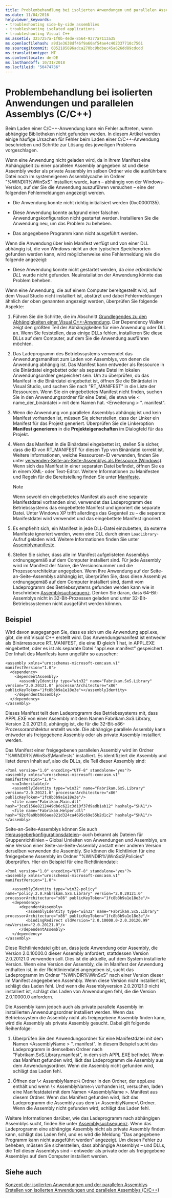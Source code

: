 ```yaml
---
title: Problembehandlung bei isolierten Anwendungen und parallelen Assemblys (C/C++)
ms.date: 11/04/2016
helpviewer_keywords:
- troubleshooting side-by-side assemblies
- troubleshooting isolated applications
- troubleshooting Visual C++
ms.assetid: 3257257a-1f0b-4ede-8564-9277a7113a35
ms.openlocfilehash: a9d1e3638df46f9a60af54ae4c402337710c7561
ms.sourcegitcommit: 6052185696adca270bc9bdbec45a626dd89cdcdd
ms.translationtype: MT
ms.contentlocale: de-DE
ms.lasthandoff: 10/31/2018
ms.locfileid: "50474736"
---
```

# <a name="troubleshooting-cc-isolated-applications-and-side-by-side-assemblies"></a>Problembehandlung bei isolierten Anwendungen und parallelen Assemblys (C/C++)

Beim Laden einer C/C++-Anwendung kann ein Fehler auftreten, wenn abhängige Bibliotheken nicht gefunden werden. In diesem Artikel werden einige häufige Ursachen für Fehler beim Laden einer C/C++-Anwendung beschrieben und Schritte zur Lösung des jeweiligen Problems vorgeschlagen.

Wenn eine Anwendung nicht geladen wird, da in ihrem Manifest eine Abhängigkeit zu einer parallelen Assembly angegeben ist und diese Assembly weder als private Assembly im selben Ordner wie die ausführbare Datei noch im systemeigenen Assemblycache im Ordner "%WINDIR%\WinSxS\" installiert wurde, kann – abhängig von der Windows-Version, auf der Sie die Anwendung auszuführen versuchen – eine der folgenden Fehlermeldungen angezeigt werden.

- Die Anwendung konnte nicht richtig initialisiert werden (0xc0000135).

- Diese Anwendung konnte aufgrund einer falschen Anwendungskonfiguration nicht gestartet werden. Installieren Sie die Anwendung neu, um das Problem zu beheben.

- Das angegebene Programm kann nicht ausgeführt werden.

Wenn die Anwendung über kein Manifest verfügt und von einer DLL abhängig ist, die von Windows nicht an den typischen Speicherorten gefunden werden kann, wird möglicherweise eine Fehlermeldung wie die folgende angezeigt:

- Diese Anwendung konnte nicht gestartet werden, da *eine erforderliche DLL* wurde nicht gefunden. Neuinstallation der Anwendung könnte das Problem beheben.

Wenn eine Anwendung, die auf einem Computer bereitgestellt wird, auf dem Visual Studio nicht installiert ist, abstürzt und dabei Fehlermeldungen ähnlich der oben genannten angezeigt werden, überprüfen Sie folgende Aspekte:

1. Führen Sie die Schritte, die im Abschnitt [Grundlegendes zu den Abhängigkeiten einer Visual C++-Anwendung](../ide/understanding-the-dependencies-of-a-visual-cpp-application.md). Der Dependency Walker zeigt den größten Teil der Abhängigkeiten für eine Anwendung oder DLL an. Wenn Sie feststellen, dass einige DLLs fehlen, installieren Sie diese DLLs auf dem Computer, auf dem Sie die Anwendung ausführen möchten.

1. Das Ladeprogramm des Betriebssystems verwendet das Anwendungsmanifest zum Laden von Assemblys, von denen die Anwendung abhängig ist. Das Manifest kann entweder als Ressource in die Binärdatei eingebettet oder als separate Datei im lokalen Anwendungsordner gespeichert sein. Um zu überprüfen, ob das Manifest in die Binärdatei eingebettet ist, öffnen Sie die Binärdatei in Visual Studio, und suchen Sie nach "RT_MANIFEST" in die Liste der Ressourcen. Wenn Sie ein eingebettetes Manifest nicht finden, suchen Sie in den Anwendungsordner für eine Datei, die etwa wie < name_der_binärdatei > mit dem Namen hat. \<Erweiterung > ". manifest".

1. Wenn die Anwendung von parallelen Assemblys abhängig ist und kein Manifest vorhanden ist, müssen Sie sicherstellen, dass der Linker ein Manifest für das Projekt generiert. Überprüfen Sie die Linkeroption **Manifest generieren** in die **Projekteigenschaften** im Dialogfeld für das Projekt.

1. Wenn das Manifest in die Binärdatei eingebettet ist, stellen Sie sicher, dass die ID von RT_MANIFEST für diesen Typ von Binärdatei korrekt ist. Weitere Informationen, welche Ressourcen-ID verwenden, finden Sie unter [verwenden-Seite-an-Seite-Assemblys als Ressource (Windows)](/windows/desktop/SbsCs/using-side-by-side-assemblies-as-a-resource). Wenn sich das Manifest in einer separaten Datei befindet, öffnen Sie es in einem XML- oder Text-Editor. Weitere Informationen zu Manifesten und Regeln für die Bereitstellung finden Sie unter [Manifeste](https://msdn.microsoft.com/library/aa375365).

   > [!NOTE]
   > Wenn sowohl ein eingebettetes Manifest als auch eine separate Manifestdatei vorhanden sind, verwendet das Ladeprogramm des Betriebssystems das eingebettete Manifest und ignoriert die separate Datei. Unter Windows XP trifft allerdings das Gegenteil zu – die separate Manifestdatei wird verwendet und das eingebettete Manifest ignoriert.

1. Es empfiehlt sich, ein Manifest in jede DLL-Datei einzubetten, da externe Manifeste ignoriert werden, wenn eine DLL durch einen `LoadLibrary`-Aufruf geladen wird. Weitere Informationen finden Sie unter [Assemblymanifeste](/windows/desktop/SbsCs/assembly-manifests).

1. Stellen Sie sicher, dass alle im Manifest aufgelisteten Assemblys ordnungsgemäß auf dem Computer installiert sind. Für jede Assembly wird im Manifest der Name, die Versionsnummer und die Prozessorarchitektur angegeben. Wenn Ihre Anwendung auf der Seite-an-Seite-Assemblys abhängig ist, überprüfen Sie, dass diese Assemblys ordnungsgemäß auf dem Computer installiert sind, damit vom Ladeprogramm des Betriebssystems gefunden werden kann wie in beschrieben [Assemblysuchsequenz](/windows/desktop/SbsCs/assembly-searching-sequence). Denken Sie daran, dass 64-Bit-Assemblys nicht in 32-Bit-Prozessen geladen und unter 32-Bit-Betriebssystemen nicht ausgeführt werden können.

## <a name="example"></a>Beispiel

Wird davon ausgegangen Sie, dass es sich um die Anwendung appl.exe, gibt, die mit Visual C++ erstellt wird. Das Anwendungsmanifest ist entweder als Binärressource RT_MANIFEST, die eine ID gleich 1 hat, in APPL.EXE eingebettet, oder es ist als separate Datei "appl.exe.manifest" gespeichert. Der Inhalt des Manifests kann ungefähr so aussehen:

```
<assembly xmlns="urn:schemas-microsoft-com:asm.v1" manifestVersion="1.0">
  <dependency>
    <dependentAssembly>
      <assemblyIdentity type="win32" name="Fabrikam.SxS.Library" version="2.0.20121.0" processorArchitecture="x86" publicKeyToken="1fc8b3b9a1e18e3e"></assemblyIdentity>
    </dependentAssembly>
  </dependency>
</assembly>
```

Dieses Manifest teilt dem Ladeprogramm des Betriebssystems mit, dass APPL.EXE von einer Assembly mit dem Namen Fabrikam.SxS.Library, Version 2.0.20121.0, abhängig ist, die für die 32-Bit-x86-Prozessorarchitektur erstellt wurde. Die abhängige parallele Assembly kann entweder als freigegebene Assembly oder als private Assembly installiert werden.

Das Manifest einer freigegebenen parallelen Assembly wird im Ordner "%WINDIR%\WinSxS\Manifests\" installiert. Es identifiziert die Assembly und listet deren Inhalt auf, also die DLLs, die Teil dieser Assembly sind:

```
<?xml version="1.0" encoding="UTF-8" standalone="yes"?>
<assembly xmlns="urn:schemas-microsoft-com:asm.v1" manifestVersion="1.0">
   <noInheritable/>
   <assemblyIdentity type="win32" name="Fabrikam.SxS.Library" version="2.0.20121.0" processorArchitecture="x86" publicKeyToken="1fc8b3b9a1e18e3e"/>
   <file name="Fabrikam.Main.dll" hash="3ca5156e8212449db6c622c3d10f37d9adb1ab12" hashalg="SHA1"/>
   <file name="Fabrikam.Helper.dll" hash="92cf8a9bb066aea821d324ca4695c69e55b2d1c2" hashalg="SHA1"/>
</assembly>
```

Seite-an-Seite-Assemblys können Sie auch [Herausgeberkonfigurationsdateien](/windows/desktop/SbsCs/publisher-configuration-files)– auch bekannt als Dateien für Gruppenrichtlinien – Global Umleiten von Anwendungen und Assemblys, um eine Version einer Seite-an-Seite-Assembly anstatt einer anderen Version derselben verwenden die Assembly. Sie können die Richtlinien für eine freigegebene Assembly im Ordner "%WINDIR%\WinSxS\Policies\" überprüfen. Hier ein Beispiel für eine Richtliniendatei:

```
<?xml version="1.0" encoding="UTF-8" standalone="yes"?>
<assembly xmlns="urn:schemas-microsoft-com:asm.v1" manifestVersion="1.0">

   <assemblyIdentity type="win32-policy" name="policy.2.0.Fabrikam.SxS.Library" version="2.0.20121.0" processorArchitecture="x86" publicKeyToken="1fc8b3b9a1e18e3e"/>
   <dependency>
      <dependentAssembly>
         <assemblyIdentity type="win32" name="Fabrikam.SxS.Library" processorArchitecture="x86" publicKeyToken="1fc8b3b9a1e18e3e"/>
         <bindingRedirect oldVersion="2.0.10000.0-2.0.20120.99" newVersion="2.0.20121.0"/>
      </dependentAssembly>
   </dependency>
</assembly>
```

Diese Richtliniendatei gibt an, dass jede Anwendung oder Assembly, die Version 2.0.10000.0 dieser Assembly anfordert, stattdessen Version 2.0.20121.0 verwenden soll. Dies ist die aktuelle, auf dem System installierte Version. Wenn eine Version der Assembly, die im Manifest der Anwendung enthalten ist, in der Richtliniendatei angegeben ist, sucht das Ladeprogramm im Ordner "%WINDIR%\WinSxS\" nach einer Version dieser im Manifest angegebenen Assembly. Wenn diese Version nicht installiert ist, schlägt das Laden fehl. Und wenn die Assemblyversion 2.0.20121.0 nicht installiert ist, schlägt das Laden von Anwendungen fehl, die die Version 2.0.10000.0 anfordern.

Die Assembly kann jedoch auch als private parallele Assembly im installierten Anwendungsordner installiert werden. Wenn das Betriebssystem die Assembly nicht als freigegebene Assembly finden kann, wird die Assembly als private Assembly gesucht. Dabei gilt folgende Reihenfolge:

1. Überprüfen Sie den Anwendungsordner für eine Manifestdatei mit dem Namen \<AssemblyName > ". manifest". In diesem Beispiel sucht das Ladeprogramm in demselben Ordner nach "Fabrikam.SxS.Library.manifest", in dem sich APPL.EXE befindet. Wenn das Manifest gefunden wird, lädt das Ladeprogramm die Assembly aus dem Anwendungsordner. Wenn die Assembly nicht gefunden wird, schlägt das Laden fehl.

1. Öffnen der \\< AssemblyName\>\ Ordner in den Ordner, der appl.exe enthält und wenn \\< AssemblyName\>\ vorhanden ist, versuchen, laden eine Manifestdatei mit dem Namen \<AssemblyName >. Manifest aus diesem Ordner. Wenn das Manifest gefunden wird, lädt das Ladeprogramm die Assembly aus dem \\< AssemblyName\>\ Ordner. Wenn die Assembly nicht gefunden wird, schlägt das Laden fehl.

Weitere Informationen darüber, wie das Ladeprogramm nach abhängigen Assemblys sucht, finden Sie unter [Assemblysuchsequenz](/windows/desktop/SbsCs/assembly-searching-sequence). Wenn das Ladeprogramm eine abhängige Assembly nicht als private Assembly finden kann, schlägt das Laden fehl, und es wird die Meldung "Das angegebene Programm kann nicht ausgeführt werden" angezeigt. Um diesen Fehler zu beheben, müssen Sie sicherstellen, dass abhängige Assemblys – und DLLs, die Teil dieser Assemblys sind – entweder als private oder als freigegebene Assemblys auf dem Computer installiert werden.

## <a name="see-also"></a>Siehe auch

[Konzept der isolierten Anwendungen und der parallelen Assemblys](../build/concepts-of-isolated-applications-and-side-by-side-assemblies.md)<br/>
[Erstellen von isolierten Anwendungen und parallelen Assemblys (C/C++)](../build/building-c-cpp-isolated-applications-and-side-by-side-assemblies.md)